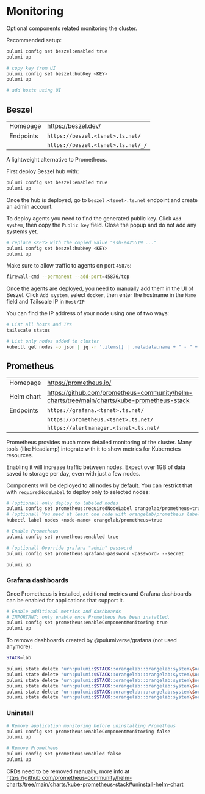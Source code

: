 # Monitoring

Optional components related monitoring the cluster.

Recommended setup:

```sh
pulumi config set beszel:enabled true
pulumi up

# copy key from UI
pulumi config set beszel:hubKey <KEY>
pulumi up

# add hosts using UI
```

## Beszel

|           |                                    |
| --------- | ---------------------------------- |
| Homepage  | https://beszel.dev/                |
| Endpoints | `https://beszel.<tsnet>.ts.net/`   |
|           | `https://beszel.<tsnet>.ts.net/_/` |

A lightweight alternative to Prometheus.

First deploy Beszel hub with:

```sh
pulumi config set beszel:enabled true
pulumi up
```

Once the hub is deployed, go to `beszel.<tsnet>.ts.net` endpoint and create an admin account.

To deploy agents you need to find the generated public key. Click `Add system`, then copy the `Public key` field. Close the popup and do not add any systems yet.

```sh
# replace <KEY> with the copied value "ssh-ed25519 ..."
pulumi config set beszel:hubKey <KEY>
pulumi up
```

Make sure to allow traffic to agents on port `45876`:

```sh
firewall-cmd --permanent --add-port=45876/tcp
```

Once the agents are deployed, you need to manually add them in the UI of Beszel. Click `Add system`, select `docker`, then enter the hostname in the `Name` field and Tailscale IP in `Host/IP`

You can find the IP address of your node using one of two ways:

```sh
# List all hosts and IPs
tailscale status

# List only nodes added to cluster
kubectl get nodes -o json | jq -r '.items[] | .metadata.name + " - " + .metadata.annotations["flannel.alpha.coreos.com/public-ip"]'
```

## Prometheus

|            |                                                                                            |
| ---------- | ------------------------------------------------------------------------------------------ |
| Homepage   | https://prometheus.io/                                                                     |
| Helm chart | https://github.com/prometheus-community/helm-charts/tree/main/charts/kube-prometheus-stack |
| Endpoints  | `https://grafana.<tsnet>.ts.net/`                                                          |
|            | `https://prometheus.<tsnet>.ts.net/`                                                       |
|            | `https://alertmanager.<tsnet>.ts.net/`                                                     |

Prometheus provides much more detailed monitoring of the cluster. Many tools (like Headlamp) integrate with it to show metrics for Kubernetes resources.

Enabling it will increase traffic between nodes. Expect over 1GB of data saved to storage per day, even with just a few nodes.

Components will be deployed to all nodes by default. You can restrict that with `requiredNodeLabel` to deploy only to selected nodes:

```sh
# (optional) only deploy to labeled nodes
pulumi config set prometheus:requiredNodeLabel orangelab/prometheus=true
# (optional) You need at least one node with orangelab/prometheus label
kubectl label nodes <node-name> orangelab/prometheus=true

# Enable Prometheus
pulumi config set prometheus:enabled true

# (optional) Override grafana "admin" password
pulumi config set prometheus:grafana-password <password> --secret

pulumi up
```

### Grafana dashboards

Once Prometheus is installed, additional metrics and Grafana dashboards can be enabled for applications that support it.

```sh
# Enable additional metrics and dashboards
# IMPORTANT: only enable once Prometheus has been installed.
pulumi config set prometheus:enableComponentMonitoring true
pulumi up
```

To remove dashboards created by @pulumiverse/grafana (not used anymore):

```sh
STACK=lab

pulumi state delete "urn:pulumi:$STACK::orangelab::orangelab:system\$orangelab:system:AmdGPUOperator\$grafana:oss/dashboard:Dashboard::amd-gpu-operator-node-dashboard"
pulumi state delete "urn:pulumi:$STACK::orangelab::orangelab:system\$orangelab:system:TailscaleOperator\$grafana:oss/dashboard:Dashboard::tailscale-operator-dashboard"
pulumi state delete "urn:pulumi:$STACK::orangelab::orangelab:system\$orangelab:system:AmdGPUOperator\$grafana:oss/dashboard:Dashboard::amd-gpu-operator-job-dashboard"
pulumi state delete "urn:pulumi:$STACK::orangelab::orangelab:system\$orangelab:system:AmdGPUOperator\$grafana:oss/dashboard:Dashboard::amd-gpu-operator-overview-dashboard"
pulumi state delete "urn:pulumi:$STACK::orangelab::orangelab:system\$orangelab:system:AmdGPUOperator\$grafana:oss/dashboard:Dashboard::amd-gpu-operator-gpu-dashboard"
pulumi state delete "urn:pulumi:$STACK::orangelab::orangelab:system\$orangelab:system:Longhorn\$grafana:oss/dashboard:Dashboard::longhorn-dashboard"
```

### Uninstall

```sh
# Remove application monitoring before uninstalling Prometheus
pulumi config set prometheus:enableComponentMonitoring false
pulumi up

# Remove Prometheus
pulumi config set prometheus:enabled false
pulumi up
```

CRDs need to be removed manually, more info at https://github.com/prometheus-community/helm-charts/tree/main/charts/kube-prometheus-stack#uninstall-helm-chart
